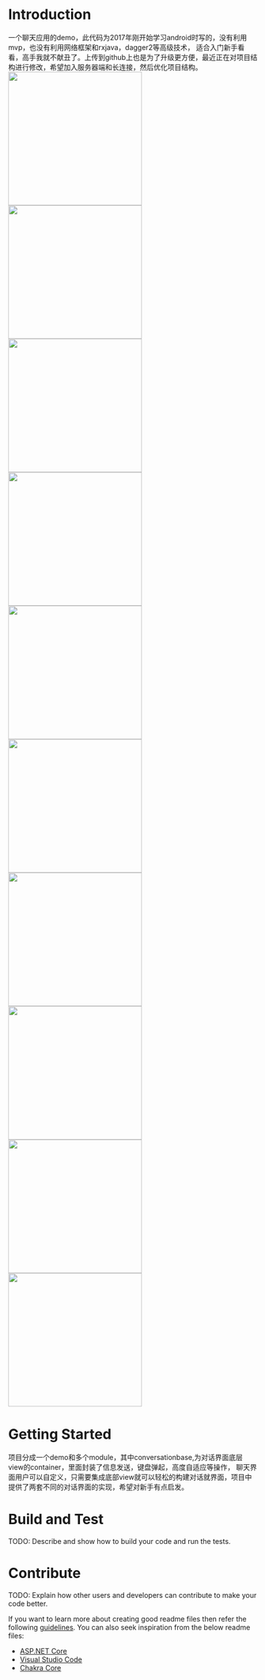 # Introduction 
一个聊天应用的demo，此代码为2017年刚开始学习android时写的，没有利用mvp，也没有利用网络框架和rxjava，dagger2等高级技术，
适合入门新手看看，高手我就不献丑了。上传到github上也是为了升级更方便，最近正在对项目结构进行修改，希望加入服务器端和长连接，然后优化项目结构。
<img src="https://github.com/hpuzzuldx/ConversationDemo/blob/master/images/index.jpg"  width="270px">
<br/>
<img src="https://github.com/hpuzzuldx/ConversationDemo/blob/master/images/1.jpg"  width="270px"><br/>
<img src="https://github.com/hpuzzuldx/ConversationDemo/blob/master/images/2.jpg"  width="270px"><br/>
<img src="https://github.com/hpuzzuldx/ConversationDemo/blob/master/images/3.jpg"  width="270px"><br/>
<img src="https://github.com/hpuzzuldx/ConversationDemo/blob/master/images/4.jpg"  width="270px"><br/>
<img src="https://github.com/hpuzzuldx/ConversationDemo/blob/master/images/5.jpg"  width="270px"><br/>
<img src="https://github.com/hpuzzuldx/ConversationDemo/blob/master/images/6.jpg"  width="270px"><br/>
<img src="https://github.com/hpuzzuldx/ConversationDemo/blob/master/images/7.jpg"  width="270px"><br/>
<img src="https://github.com/hpuzzuldx/ConversationDemo/blob/master/images/8.jpg"  width="270px"><br/>
<img src="https://github.com/hpuzzuldx/ConversationDemo/blob/master/images/9.jpg"  width="270px"><br/>


# Getting Started
项目分成一个demo和多个module，其中conversationbase,为对话界面底层view的container，里面封装了信息发送，键盘弹起，高度自适应等操作，
聊天界面用户可以自定义，只需要集成底部view就可以轻松的构建对话就界面，项目中提供了两套不同的对话界面的实现，希望对新手有点启发。

# Build and Test
TODO: Describe and show how to build your code and run the tests. 

# Contribute
TODO: Explain how other users and developers can contribute to make your code better. 

If you want to learn more about creating good readme files then refer the following [guidelines](https://www.visualstudio.com/en-us/docs/git/create-a-readme). You can also seek inspiration from the below readme files:
- [ASP.NET Core](https://github.com/aspnet/Home)
- [Visual Studio Code](https://github.com/Microsoft/vscode)
- [Chakra Core](https://github.com/Microsoft/ChakraCore)
